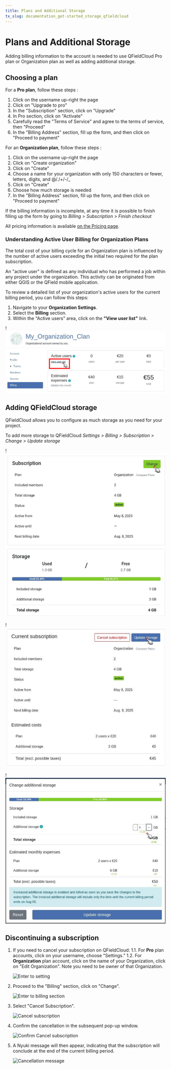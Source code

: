 ```yaml
---
title: Plans and Additional Storage
tx_slug: documentation_get-started_storage_qfieldcloud
---
```


# Plans and Additional Storage

Adding billing information to the account is needed to use QFieldCloud Pro plan or Organization plan as well as
adding additional storage.

## Choosing a plan

For a **Pro plan**, follow these steps :

1. Click on the username up-right the page
2. Click on "Upgrade to pro"
3. In the "Subscription" section, click on "Upgrade"
4. In Pro section, click on "Activate"
5. Carefully read the "Terms of Service" and agree to the terms of service, then "Proceed"
6. In the "Billing Address" section, fill up the form, and then click on "Proceed to payment"

For an **Organization plan**, follow these steps :

1. Click on the username up-right the page
2. Click on "Create organization"
3. Click on "Create"
4. Choose a name for your organization with only 150 characters or fewer, letters, digits, and @/./+/-/_
5. Click on "Create"
6. Choose how much storage is needed
7. In the "Billing Address" section, fill up the form, and then click on "Proceed to payment"

If the billing information is incomplete, at any time it is possible to finish filling up the form by going to *Billing > Subscription > Finish checkout*

All pricing information is available <a href="https://qfield.cloud/pricing" target="_blank">on the Pricing page</a>.

### **Understanding Active User Billing for Organization Plans**

The total cost of your billing cycle for an Organization plan is influenced by the number of active users exceeding the initial two required for the plan subscription.

An "active user" is defined as any individual who has performed a job within any project under the organization. This activity can be originated from either QGIS or the QField mobile application.

To review a detailed list of your organization's active users for the current billing period, you can follow this steps:

1. Navigate to your **Organization Settings**.
2. Select the **Billing** section.
3. Within the "Active users" area, click on the **"View user list"** link.

!![](../assets/images/listing_qfieldcloud_active_users.png)

## Adding QFieldCloud storage

QFieldCloud allows you to configure as much storage as you need for your project.

To add more storage to QFieldCloud *Settings > Billing > Subscription > Change > Update storage*

!![ Subscription “Change” ](../assets/images/storage-qfc1.png)

!![ “Update storage” ](../assets/images/storage-qfc2.png)

!![ “Additional storage” ](../assets/images/storage-qfc3.png)

## Discontinuing a subscription

1. If you need to cancel your subscription on QFieldCloud:
1.1. For **Pro** plan accounts, click on your username, choose "Settings."
1.2. For **Organization** plan account, click on the name of your Organization, click on "Edit Organization". Note you need to be owner of that Organization.

    ![Enter to setting](../assets/images/discontinuing_service_01_enter_to_setting.png)

2. Proceed to the "Billing" section, click on "Change".

    ![Enter to billing section](../assets/images/discontinuing_service_02_change_subcription.png)

3. Select "Cancel Subscription".

    ![Cancel subscription](../assets/images/discontinuing_service_03_cancel_subscription.png)

4. Confirm the cancellation in the subsequent pop-up window.

    ![Confirm Cancel subscription](../assets/images/discontinuing_service_04_popup_cancel_subcription.png)

5. A Nyuki message will then appear, indicating that the subscription will conclude at the end of the current billing period.

    ![Cancellation message](../assets/images/discontinuing_service_05_nyuki_message.png)
